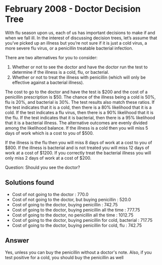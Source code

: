 # February 2008 - Doctor Decision Tree

With flu season upon us, each of us has important decisions to make if and when we fall ill.  In the interest of discussing decision trees, let’s assume that you’ve picked up an illness but you’re not sure if it is just a cold virus, a more severe flu virus, or a penicillin treatable bacterial infection.

There are two alternatives for you to consider:

1. Whether or not to see the doctor and have the doctor run the test to determine if the illness is a cold, flu, or bacterial.
2. Whether or not to treat the illness with penicillin (which will only be effective against a bacterial illness).

The cost to go to the doctor and have the test is $200 and the cost of a penicillin prescription is $50.  The chance of the illness being a cold is 50%, flu is 20%, and bacterial is 30%.  The test results also match these ratios.  If the test indicates that it is a cold, then there is a 80% likelihood that it is a cold. If the test indicates a flu virus, then there is a 90% likelihood that it is the flu.  If the test indicates that it is bacterial, then there is a 95% likelihood that it is a bacterial illness.  The alternative outcomes are evenly divided among the likelihood balance. If the illness is a cold then you will miss 5 days of work which is a cost to you of $500.

If the illness is the flu then you will miss 8 days of work at a cost to you of $800.  If the illness is bacterial and is not treated you will miss 12 days of work at a cost of $1200.  If you correctly treat the bacterial illness you will only miss 2 days of work at a cost of $200.

Question: Should you see the doctor?

## Solutions found

* Cost of not going to the doctor :  770.0
* Cost of not going to the doctor, but buying penicillin :  520.0
* Cost of going to the doctor, buying penicillin :  742.75
* Cost of going to the doctor, buying penicillin all the time :  777.75
* Cost of going to the doctor, no penicillin all the time :  1012.75
* Cost of going to the doctor, buying penicillin for cold, bacterial :  717.75
* Cost of going to the doctor, buying penicillin for cold, flu :  742.75

## Answer

Yes, unless you can buy the penicillin without a doctor's note.  Also, if you test positive for a cold, you should buy the penicillin as well 